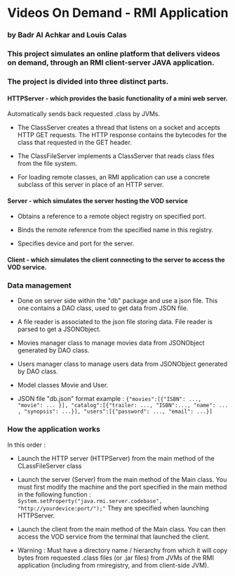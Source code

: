 # Videos On Demand - RMI Application
###  by Badr Al Achkar and Louis Calas
### This project simulates an online platform that delivers videos on demand, through an RMI client-server JAVA application.

### The project is divided into three distinct parts.
   

#### HTTPServer - which provides the basic functionality of a mini web server.
Automatically sends back requested .class by JVMs. 

- The ClassServer creates a thread that listens on a socket
  and accepts HTTP GET requests. The HTTP response contains the
  bytecodes for the class that requested in the GET header.  
   
  
- The ClassFileServer implements a ClassServer that
  reads class files from the file system.
  

- For loading remote classes, an RMI application can use a concrete
  subclass of this server in place of an HTTP server.

#### Server - which simulates the server hosting the VOD service
- Obtains a reference to a remote object registry on specified port.
  

- Binds the remote reference from the specified name in this registry.
  

- Specifies device and port for the server.

#### Client - which simulates the client connecting to the server to access the VOD service.

### Data management
- Done on server side within the "db" package and use a json file.
This one contains a DAO class, used to get data from JSON file.


- A file reader is associated to the json file storing data.
File reader is parsed to get a JSONObject.


- Movies manager class to manage movies data from JSONObject generated by DAO class.


- Users manager class to manage users data from JSONObject generated by DAO class.


- Model classes Movie and User.


- JSON file "db.json" format example : `{"movies":[{"ISBN": ..., "movie": ... }], "catalog":[{"trailer: ..., "ISBN":..., "name": ... , "synopsis": ...}], "users":[{"password": ..., "email": ...}]`

### How the application works

In this order :

- Launch the HTTP server (HTTPServer) from the main method of the CLassFileServer class


- Launch the server (Server) from the main method of the Main class.
  You must first modify the machine and the port specified in the main method in the following function
  : `System.setProperty("java.rmi.server.codebase", "http://yourdevice:port/");"`
  They are specified when launching HTTPServer.


- Launch the client from the main method of the Main class.
  You can then access the VOD service from the terminal that launched the client.


- Warning : Must have a directory name / hierarchy from which it will copy bytes from requested .class files (or .jar files) 
from JVMs of the RMI application (including from rmiregistry, and from client-side JVM).
